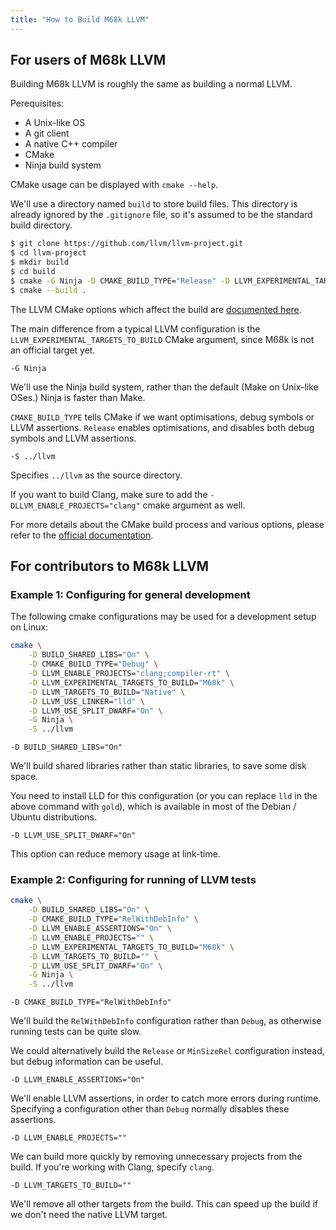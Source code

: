 ```yaml
---
title: "How to Build M68k LLVM"
---
```


## For users of M68k LLVM

Building M68k LLVM is roughly the same as building a normal LLVM.

Perequisites:

- A Unix-like OS
- A git client
- A native C++ compiler
- CMake
- Ninja build system

CMake usage can be displayed with `cmake --help`.

We'll use a directory named `build` to store build files. This directory is already ignored by the `.gitignore` file, so it's assumed to be the standard build directory.

```bash
$ git clone https://github.com/llvm/llvm-project.git
$ cd llvm-project
$ mkdir build
$ cd build
$ cmake -G Ninja -D CMAKE_BUILD_TYPE="Release" -D LLVM_EXPERIMENTAL_TARGETS_TO_BUILD="M68k" -S ../llvm
$ cmake --build .
```

The LLVM CMake options which affect the build are [documented here](https://llvm.org/docs/CMake.html).

The main difference from a typical LLVM configuration is the `LLVM_EXPERIMENTAL_TARGETS_TO_BUILD` CMake argument, since M68k is not an official target yet.

`-G Ninja`

We'll use the Ninja build system, rather than the default (Make on Unix-like OSes.) Ninja is faster than Make.

`CMAKE_BUILD_TYPE` tells CMake if we want optimisations, debug symbols or LLVM assertions. `Release` enables optimisations, and disables both debug symbols and LLVM assertions.

`-S ../llvm`

Specifies `../llvm` as the source directory.

If you want to build Clang, make sure to add the `-DLLVM_ENABLE_PROJECTS="clang"` cmake argument as well.

For more details about the CMake build process and various options, please refer to the [official documentation](https://llvm.org/docs/CMake.html).

## For contributors to M68k LLVM

### Example 1: Configuring for general development

The following cmake configurations may be used for a development setup on Linux:

```bash
cmake \
    -D BUILD_SHARED_LIBS="On" \
    -D CMAKE_BUILD_TYPE="Debug" \
    -D LLVM_ENABLE_PROJECTS="clang;compiler-rt" \
    -D LLVM_EXPERIMENTAL_TARGETS_TO_BUILD="M68k" \
    -D LLVM_TARGETS_TO_BUILD="Native" \
    -D LLVM_USE_LINKER="lld" \
    -D LLVM_USE_SPLIT_DWARF="On" \
    -G Ninja \
    -S ../llvm
```

`-D BUILD_SHARED_LIBS="On"`

We'll build shared libraries rather than static libraries, to save some disk space.

You need to install LLD for this configuration (or you can replace `lld` in the above command with `gold`), which is available in most of the Debian / Ubuntu distributions.

`-D LLVM_USE_SPLIT_DWARF="On"`

This option can reduce memory usage at link-time.

### Example 2: Configuring for running of LLVM tests

```sh
cmake \
    -D BUILD_SHARED_LIBS="On" \
    -D CMAKE_BUILD_TYPE="RelWithDebInfo" \
    -D LLVM_ENABLE_ASSERTIONS="On" \
    -D LLVM_ENABLE_PROJECTS="" \
    -D LLVM_EXPERIMENTAL_TARGETS_TO_BUILD="M68k" \
    -D LLVM_TARGETS_TO_BUILD="" \
    -D LLVM_USE_SPLIT_DWARF="On" \
    -G Ninja \
    -S ../llvm
```

`-D CMAKE_BUILD_TYPE="RelWithDebInfo"`

We'll build the `RelWithDebInfo` configuration rather than `Debug`, as otherwise running tests can be quite slow.

We could alternatively build the `Release` or `MinSizeRel` configuration instead, but debug information can be useful.

`-D LLVM_ENABLE_ASSERTIONS="On"`

We'll enable LLVM assertions, in order to catch more errors during runtime. Specifying a configuration other than `Debug` normally disables these assertions.

`-D LLVM_ENABLE_PROJECTS=""`

We can build more quickly by removing unnecessary projects from the build. If you're working with Clang, specify `clang`.

`-D LLVM_TARGETS_TO_BUILD=""`

We'll remove all other targets from the build. This can speed up the build if we don't need the native LLVM target.
